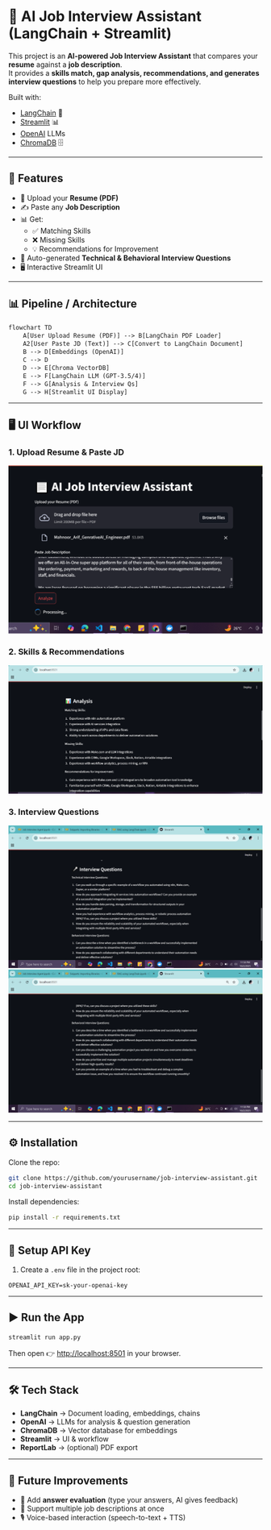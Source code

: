 # 🤖 AI Job Interview Assistant (LangChain + Streamlit)

This project is an **AI-powered Job Interview Assistant** that compares your **resume** against a **job description**.  
It provides a **skills match, gap analysis, recommendations, and generates interview questions** to help you prepare more effectively.

Built with:
- [LangChain](https://www.langchain.com/) 🦜  
- [Streamlit](https://streamlit.io/) 📊  
- [OpenAI](https://openai.com/) LLMs  
- [ChromaDB](https://www.trychroma.com/) 🗄️  

---

## 🚀 Features
- 📂 Upload your **Resume (PDF)**
- ✍️ Paste any **Job Description**
- 📊 Get:
  - ✅ Matching Skills
  - ❌ Missing Skills
  - 💡 Recommendations for Improvement
- 🎤 Auto-generated **Technical & Behavioral Interview Questions**
- 🖥️ Interactive Streamlit UI

---

## 📊 Pipeline / Architecture

```
flowchart TD
    A[User Upload Resume (PDF)] --> B[LangChain PDF Loader]
    A2[User Paste JD (Text)] --> C[Convert to LangChain Document]
    B --> D[Embeddings (OpenAI)]
    C --> D
    D --> E[Chroma VectorDB]
    E --> F[LangChain LLM (GPT-3.5/4)]
    F --> G[Analysis & Interview Qs]
    G --> H[Streamlit UI Display]
```

---

## 🖥️ UI Workflow

### 1. Upload Resume & Paste JD
![Upload Resume & Paste JD](images/ui_upload.png)

### 2. Skills & Recommendations
![Skills Analysis](images/ui_analysis.png)

### 3. Interview Questions
![Interview Questions](images/ui_questions.png)
![Interview Questions](images/ui_questions-1.png)

---

## ⚙️ Installation

Clone the repo:

```bash
git clone https://github.com/yourusername/job-interview-assistant.git
cd job-interview-assistant
```

Install dependencies:

```bash
pip install -r requirements.txt
```

---

## 🔑 Setup API Key

1. Create a `.env` file in the project root:

```env
OPENAI_API_KEY=sk-your-openai-key
```

---

## ▶️ Run the App

```bash
streamlit run app.py
```

Then open 👉 [http://localhost:8501](http://localhost:8501) in your browser.

---

## 🛠️ Tech Stack
- **LangChain** → Document loading, embeddings, chains  
- **OpenAI** → LLMs for analysis & question generation  
- **ChromaDB** → Vector database for embeddings  
- **Streamlit** → UI & workflow  
- **ReportLab** → (optional) PDF export  

---

## 📌 Future Improvements
- 📝 Add **answer evaluation** (type your answers, AI gives feedback)  
- 📂 Support multiple job descriptions at once  
- 🎙️ Voice-based interaction (speech-to-text + TTS)  

